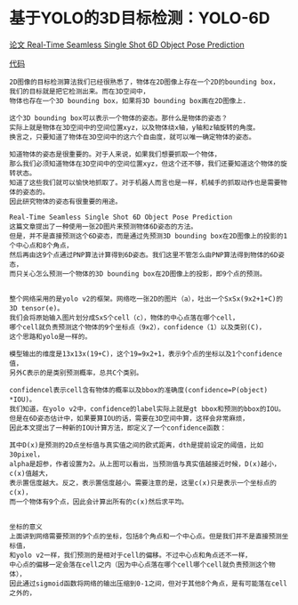 # 基于YOLO的3D目标检测：YOLO-6D

[论文 Real-Time Seamless Single Shot 6D Object Pose Prediction ](https://arxiv.org/pdf/1711.08848v2.pdf)

[代码](https://github.com/Ewenwan/singleshotpose/blob/master/README.md)

    2D图像的目标检测算法我们已经很熟悉了，物体在2D图像上存在一个2D的bounding box，
    我们的目标就是把它检测出来。而在3D空间中，
    物体也存在一个3D bounding box，如果将3D bounding box画在2D图像上.

    这个3D bounding box可以表示一个物体的姿态。那什么是物体的姿态？
    实际上就是物体在3D空间中的空间位置xyz，以及物体绕x轴，y轴和z轴旋转的角度。
    换言之，只要知道了物体在3D空间中的这六个自由度，就可以唯一确定物体的姿态。

    知道物体的姿态是很重要的。对于人来说，如果我们想要抓取一个物体，
    那么我们必须知道物体在3D空间中的空间位置xyz，但这个还不够，我们还要知道这个物体的旋转状态。
    知道了这些我们就可以愉快地抓取了。对于机器人而言也是一样，机械手的抓取动作也是需要物体的姿态的。
    因此研究物体的姿态有很重要的用途。

    Real-Time Seamless Single Shot 6D Object Pose Prediction 
    这篇文章提出了一种使用一张2D图片来预测物体6D姿态的方法。
    但是，并不是直接预测这个6D姿态，而是通过先预测3D bounding box在2D图像上的投影的1个中心点和8个角点，
    然后再由这9个点通过PNP算法计算得到6D姿态。我们这里不管怎么由PNP算法得到物体的6D姿态，
    而只关心怎么预测一个物体的3D bounding box在2D图像上的投影，即9个点的预测。

    
    整个网络采用的是yolo v2的框架。网络吃一张2D的图片（a），吐出一个SxSx(9x2+1+C)的3D tensor(e)。
    我们会将原始输入图片划分成SxS个cell（c），物体的中心点落在哪个cell，
    哪个cell就负责预测这个物体的9个坐标点（9x2），confidence（1）以及类别(C)，
    这个思路和yolo是一样的。
    
    模型输出的维度是13x13x(19+C)，这个19=9x2+1，表示9个点的坐标以及1个confidence值，
    另外C表示的是类别预测概率，总共C个类别。
  
    confidencel表示cell含有物体的概率以及bbox的准确度(confidence=P(object) *IOU)。
    我们知道，在yolo v2中，confidence的label实际上就是gt bbox和预测的bbox的IOU。
    但是在6D姿态估计中，如果要算IOU的话，需要在3D空间中算，这样会非常麻烦，
    因此本文提出了一种新的IOU计算方法，即定义了一个confidence函数：
    
    其中D(x)是预测的2D点坐标值与真实值之间的欧式距离，dth是提前设定的阈值，比如30pixel，
    alpha是超参，作者设置为2。从上图可以看出，当预测值与真实值越接近时候，D(x)越小，c(x)值越大，
    表示置信度越大。反之，表示置信度越小。需要注意的是，这里c(x)只是表示一个坐标点的c(x)，
    而一个物体有9个点，因此会计算出所有的c(x)然后求平均。
    
    
    坐标的意义
    上面讲到网络需要预测的9个点的坐标，包括8个角点和一个中心点。但是我们并不是直接预测坐标值，
    和yolo v2一样，我们预测的是相对于cell的偏移。不过中心点和角点还不一样，
    中心点的偏移一定会落在cell之内（因为中心点落在哪个cell哪个cell就负责预测这个物体），
    因此通过sigmoid函数将网络的输出压缩到0-1之间，但对于其他8个角点，是有可能落在cell之外的，
    
    

